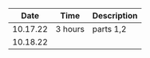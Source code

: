 |Date    | Time    | Description |
|--------|---------|-------------|
|10.17.22| 3 hours | parts 1,2   |
|10.18.22|